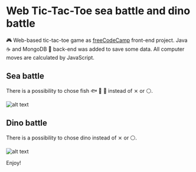 # Web Tic-Tac-Toe sea battle and dino battle
🎮 Web-based tic-tac-toe game as [freeCodeCamp](https://www.freecodecamp.org) front-end project. Java ☕ and MongoDB 🍃 back-end was added to save some data. All computer moves are calculated by JavaScript. 

## Sea battle
There is a possibility to chose fish 🐟 🐠 🐡 instead of ⨯ or ⚪.

![alt text](https://raw.githubusercontent.com/plekhotkindmytro/Tic-Tac-Toe-Stats/master/README/title-tic-tac-toe.png "Game menu")

## Dino battle
There is a possibility to chose dino instead of ⨯ or ⚪.

![alt text](https://raw.githubusercontent.com/plekhotkindmytro/Tic-Tac-Toe-Stats/master/README/dino-subtitle-tic-tac-toe.png "Dino game menu")

Enjoy!
